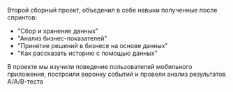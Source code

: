 Второй сборный проект, объеденил в себе навыки полученные после спринтов:
+ "Сбор и хранение данных"
+ "Анализ бизнес-показателей"
+ "Принятие решений в бизнесе на основе данных"
+ "Как рассказать историю с помощью данных"

В проекте мы изучили поведение пользователей мобильного приложения, построили воронку событий и провели анализ результатов A/A/B-теста
